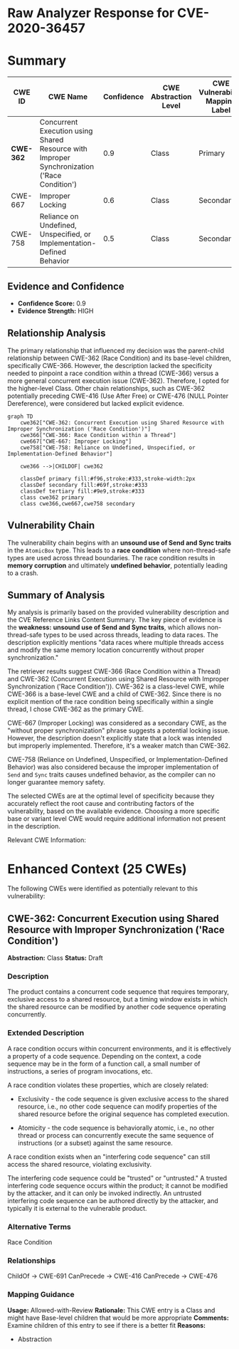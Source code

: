 # Raw Analyzer Response for CVE-2020-36457

# Summary
| CWE ID | CWE Name | Confidence | CWE Abstraction Level | CWE Vulnerability Mapping Label | CWE-Vulnerability Mapping Notes |
|---|---|---|---|---|---|
| **CWE-362** | Concurrent Execution using Shared Resource with Improper Synchronization ('Race Condition') | 0.9 | Class | Primary | Allowed-with-Review |
| CWE-667 | Improper Locking | 0.6 | Class | Secondary | Allowed-with-Review |
| CWE-758 | Reliance on Undefined, Unspecified, or Implementation-Defined Behavior | 0.5 | Class | Secondary | Allowed-with-Review |

## Evidence and Confidence

*   **Confidence Score:** 0.9
*   **Evidence Strength:** HIGH

## Relationship Analysis
The primary relationship that influenced my decision was the parent-child relationship between CWE-362 (Race Condition) and its base-level children, specifically CWE-366. However, the description lacked the specificity needed to pinpoint a race condition within a thread (CWE-366) versus a more general concurrent execution issue (CWE-362). Therefore, I opted for the higher-level Class. Other chain relationships, such as CWE-362 potentially preceding CWE-416 (Use After Free) or CWE-476 (NULL Pointer Dereference), were considered but lacked explicit evidence.

```mermaid
graph TD
    cwe362["CWE-362: Concurrent Execution using Shared Resource with Improper Synchronization ('Race Condition')"]
    cwe366["CWE-366: Race Condition within a Thread"]
    cwe667["CWE-667: Improper Locking"]
    cwe758["CWE-758: Reliance on Undefined, Unspecified, or Implementation-Defined Behavior"]
    
    cwe366 -->|CHILDOF| cwe362
    
    classDef primary fill:#f96,stroke:#333,stroke-width:2px
    classDef secondary fill:#69f,stroke:#333
    classDef tertiary fill:#9e9,stroke:#333
    class cwe362 primary
    class cwe366,cwe667,cwe758 secondary
```

## Vulnerability Chain
The vulnerability chain begins with an **unsound use of Send and Sync traits** in the `AtomicBox` type. This leads to a **race condition** where non-thread-safe types are used across thread boundaries. The race condition results in **memory corruption** and ultimately **undefined behavior**, potentially leading to a crash.

## Summary of Analysis
My analysis is primarily based on the provided vulnerability description and the CVE Reference Links Content Summary. The key piece of evidence is the **weakness:** **unsound use of Send and Sync traits**, which allows non-thread-safe types to be used across threads, leading to data races. The description explicitly mentions "data races where multiple threads access and modify the same memory location concurrently without proper synchronization."

The retriever results suggest CWE-366 (Race Condition within a Thread) and CWE-362 (Concurrent Execution using Shared Resource with Improper Synchronization ('Race Condition')). CWE-362 is a class-level CWE, while CWE-366 is a base-level CWE and a child of CWE-362. Since there is no explicit mention of the race condition being specifically within a single thread, I chose CWE-362 as the primary CWE.

CWE-667 (Improper Locking) was considered as a secondary CWE, as the "without proper synchronization" phrase suggests a potential locking issue. However, the description doesn't explicitly state that a lock was intended but improperly implemented. Therefore, it's a weaker match than CWE-362.

CWE-758 (Reliance on Undefined, Unspecified, or Implementation-Defined Behavior) was also considered because the improper implementation of `Send` and `Sync` traits causes undefined behavior, as the compiler can no longer guarantee memory safety.

The selected CWEs are at the optimal level of specificity because they accurately reflect the root cause and contributing factors of the vulnerability, based on the available evidence. Choosing a more specific base or variant level CWE would require additional information not present in the description.

Relevant CWE Information:

# Enhanced Context (25 CWEs)
The following CWEs were identified as potentially relevant to this vulnerability:

## CWE-362: Concurrent Execution using Shared Resource with Improper Synchronization ('Race Condition')
**Abstraction:** Class
**Status:** Draft

### Description
The product contains a concurrent code sequence that requires temporary, exclusive access to a shared resource, but a timing window exists in which the shared resource can be modified by another code sequence operating concurrently.

### Extended Description


A race condition occurs within concurrent environments, and it is effectively a property of a code sequence. Depending on the context, a code sequence may be in the form of a function call, a small number of instructions, a series of program invocations, etc.


A race condition violates these properties, which are closely related:


  - Exclusivity - the code sequence is given exclusive access to the shared resource, i.e., no other code sequence can modify properties of the shared resource before the original sequence has completed execution.

  - Atomicity - the code sequence is behaviorally atomic, i.e., no other thread or process can concurrently execute the same sequence of instructions (or a subset) against the same resource.

A race condition exists when an "interfering code sequence" can still access the shared resource, violating exclusivity.

The interfering code sequence could be "trusted" or "untrusted." A trusted interfering code sequence occurs within the product; it cannot be modified by the attacker, and it can only be invoked indirectly. An untrusted interfering code sequence can be authored directly by the attacker, and typically it is external to the vulnerable product.


### Alternative Terms
Race Condition

### Relationships
ChildOf -> CWE-691
CanPrecede -> CWE-416
CanPrecede -> CWE-476

### Mapping Guidance
**Usage:** Allowed-with-Review
**Rationale:** This CWE entry is a Class and might have Base-level children that would be more appropriate
**Comments:** Examine children of this entry to see if there is a better fit
**Reasons:**
- Abstraction
